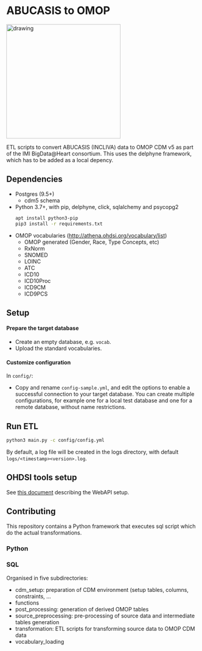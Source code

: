# ABUCASIS to OMOP
<img src="https://www.bigdata-heart.eu/Portals/1/BD@H/Newsletter/2017-12/BD@H%20new%20logo.png?ver=2017-11-22-160441-013" alt="drawing" width="300" />

ETL scripts to convert ABUCASIS (INCLIVA) data to OMOP CDM v5 as part of the IMI BigData@Heart consortium.
This uses the delphyne framework, which has to be added as a local depency.

## Dependencies
- Postgres (9.5+)
  - cdm5 schema
- Python 3.7+, with pip, delphyne, click, sqlalchemy and psycopg2
  ```bash
  apt install python3-pip
  pip3 install -r requirements.txt
  ```
- OMOP vocabularies (http://athena.ohdsi.org/vocabulary/list)
  - OMOP generated (Gender, Race, Type Concepts, etc)
  - RxNorm
  - SNOMED
  - LOINC
  - ATC
  - ICD10
  - ICD10Proc
  - ICD9CM
  - ICD9PCS


## Setup

#### Prepare the target database
- Create an empty database, e.g. `vocab`.
- Upload the standard vocabularies.

#### Customize configuration
In `config/`:
- Copy and rename `config-sample.yml`, and edit the options to enable a successful connection to your target database.
  You can create multiple configurations, for example one for a local test database and one for a remote database, without name restrictions.
  

## Run ETL
```bash
python3 main.py -c config/config.yml
```
By default, a log file will be created in the logs directory, with default `logs/<timestamp><version>.log`.


## OHDSI tools setup
See  [this document](https://github.com/thehyve/ohdsi-etl-abucasis/blob/master/webapi_setup.md) describing the WebAPI setup.


## Contributing
This repository contains a Python framework that executes sql script which do the actual transformations.

### Python

### SQL
Organised in five subdirectories:
* cdm_setup: preparation of CDM environment (setup tables, columns, constraints, ...
* functions
* post_processing: generation of derived OMOP tables
* source_preprocessing: pre-processing of source data and intermediate tables generation
* transformation: ETL scripts for transforming source data to OMOP CDM data
* vocabulary_loading
